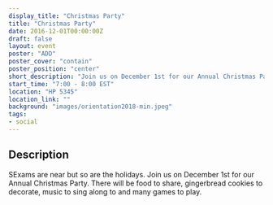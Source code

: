 ```yaml
---
display_title: "Christmas Party"
title: "Christmas Party"
date: 2016-12-01T00:00:00Z
draft: false
layout: event
poster: "ADD"
poster_cover: "contain"
poster_position: "center"
short_description: "Join us on December 1st for our Annual Christmas Party."
start_time: "7:00 - 8:00 EST"
location: "HP 5345"
location_link: ""
background: "images/orientation2018-min.jpeg"
tags:
- social
---
```


## Description

SExams are near but so are the holidays. Join us on December 1st for our Annual Christmas Party. There will be food to share, gingerbread cookies to decorate, music to sing along to and many games to play.
